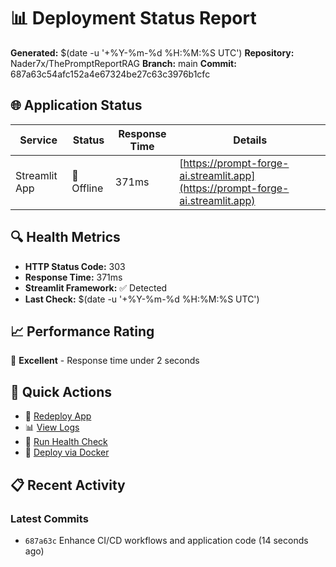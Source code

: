# 📊 Deployment Status Report

**Generated:** $(date -u '+%Y-%m-%d %H:%M:%S UTC')
**Repository:** Nader7x/ThePromptReportRAG
**Branch:** main
**Commit:** 687a63c54afc152a4e67324be27c63c3976b1cfc

## 🌐 Application Status

| Service | Status | Response Time | Details |
|---------|--------|---------------|---------|
| Streamlit App | 🔴 Offline | 371ms | [https://prompt-forge-ai.streamlit.app](https://prompt-forge-ai.streamlit.app) |

## 🔍 Health Metrics

- **HTTP Status Code:** 303
- **Response Time:** 371ms
- **Streamlit Framework:** ✅ Detected
- **Last Check:** $(date -u '+%Y-%m-%d %H:%M:%S UTC')

## 📈 Performance Rating

🚀 **Excellent** - Response time under 2 seconds

## 🔧 Quick Actions

- 🔄 [Redeploy App](https://share.streamlit.io/)
- 📊 [View Logs](https://share.streamlit.io/)
- 🏥 [Run Health Check](../../actions/workflows/health-check.yml)
- 🐳 [Deploy via Docker](../../actions/workflows/docker-publish.yml)

## 📋 Recent Activity

### Latest Commits

- `687a63c` Enhance CI/CD workflows and application code (14 seconds ago)

